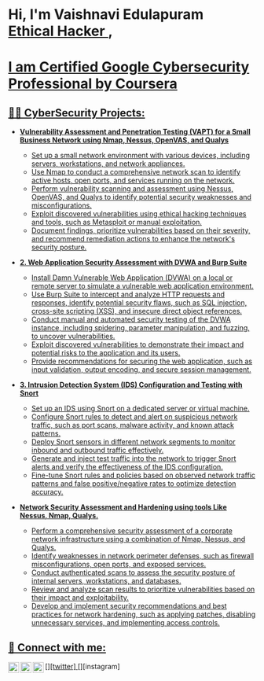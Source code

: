 
<h1>Hi, I'm Vaishnavi Edulapuram <br/><a href="https://github.com/VaishnaviEdulapuram">Ethical Hacker 
 </a>, <a href="https://www.linkedin.com/in/edulapuram-vaishnavi-69a859269/"></h1>

<h1>I am Certified Google Cybersecurity Professional by Coursera</h1>
<h2>👨‍💻 CyberSecurity Projects:</h2>

- <b>Vulnerability Assessment and Penetration Testing (VAPT) for a Small Business Network using Nmap, Nessus, OpenVAS, and Qualys </b>

   - Set up a small network environment with various devices, including servers, workstations, and network appliances.
   - Use Nmap to conduct a comprehensive network scan to identify active hosts, open ports, and services running on the network.
   - Perform vulnerability scanning and assessment using Nessus, OpenVAS, and Qualys to identify potential security weaknesses and misconfigurations.
   - Exploit discovered vulnerabilities using ethical hacking techniques and tools, such as Metasploit or manual exploitation.
   - Document findings, prioritize vulnerabilities based on their severity, and recommend remediation actions to enhance the network's security posture.

- <b>2. Web Application Security Assessment with DVWA and Burp Suite</b>

  - Install Damn Vulnerable Web Application (DVWA) on a local or remote server to simulate a vulnerable web application environment.
   - Use Burp Suite to intercept and analyze HTTP requests and responses, identify potential security flaws, such as SQL injection, cross-site scripting (XSS), and insecure direct object references.
   - Conduct manual and automated security testing of the DVWA instance, including spidering, parameter manipulation, and fuzzing, to uncover vulnerabilities.
   - Exploit discovered vulnerabilities to demonstrate their impact and potential risks to the application and its users.
   - Provide recommendations for securing the web application, such as input validation, output encoding, and secure session management.

- <b>3. Intrusion Detection System (IDS) Configuration and Testing with Snort</b>
   
   - Set up an IDS using Snort on a dedicated server or virtual machine.
   - Configure Snort rules to detect and alert on suspicious network traffic, such as port scans, malware activity, and known attack patterns.
   - Deploy Snort sensors in different network segments to monitor inbound and outbound traffic effectively.
   - Generate and inject test traffic into the network to trigger Snort alerts and verify the effectiveness of the IDS configuration.
   - Fine-tune Snort rules and policies based on observed network traffic patterns and false positive/negative rates to optimize detection accuracy.

- <b>Network Security Assessment and Hardening using tools Like Nessus, Nmap, Qualys.</b>

   - Perform a comprehensive security assessment of a corporate network infrastructure using a combination of Nmap, Nessus, and Qualys.
   - Identify weaknesses in network perimeter defenses, such as firewall misconfigurations, open ports, and exposed services.
   - Conduct authenticated scans to assess the security posture of internal servers, workstations, and databases.
   - Review and analyze scan results to prioritize vulnerabilities based on their impact and exploitability.
   - Develop and implement security recommendations and best practices for network hardening, such as applying patches, disabling unnecessary services, and implementing access controls.


<h2> 🤳 Connect with me:</h2>

[<img align="left" alt="EdulapuramVaishnavi | Twitter" width="22px" src="https://cdn.jsdelivr.net/npm/simple-icons@v3/icons/twitter.svg" />][twitter]
[<img align="left" alt="EdulapuramVaishnavi | LinkedIn" width="22px" src="https://cdn.jsdelivr.net/npm/simple-icons@v3/icons/linkedin.svg" />][linkedin]
[<img align="left" alt="EdulapuramVaishnavi | Instagram" width="22px" src="https://cdn.jsdelivr.net/npm/simple-icons@v3/icons/instagram.svg" />][instagram]


[linkedin]: https://www.linkedin.com/in/edulapuram-vaishnavi-69a859269/


